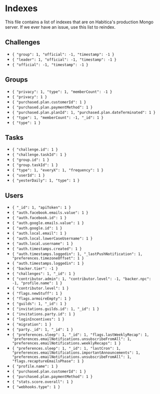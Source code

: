 # Indexes

This file contains a list of indexes that are on Habitica's production Mongo server.
If we ever have an issue, use this list to reindex.

## Challenges
 - `{ "group": 1, "official": -1, "timestamp": -1 }`
 - `{ "leader": 1, "official": -1, "timestamp": -1 }`
 - `{ "official": -1, "timestamp": -1 }`

## Groups
 - `{ "privacy": 1, "type": 1, "memberCount": -1 }`
 - `{ "privacy": 1 }`
 - `{ "purchased.plan.customerId": 1 }`
 - `{ "purchased.plan.paymentMethod": 1 }`
 - `{ "purchased.plan.planId": 1, "purchased.plan.dateTerminated": 1 }`
 - `{ "type": 1, "memberCount": -1, "_id": 1 }`
 - `{ "type": 1 }`

## Tasks
 - `{ "challenge.id": 1 }`
 - `{ "challenge.taskId": 1 }`
 - `{ "group.id": 1 }`
 - `{ "group.taskId": 1 }`
 - `{ "type": 1, "everyX": 1, "frequency": 1 }`
 - `{ "userId": 1 }`
 - `{ "yesterDaily": 1, "type": 1 }`

## Users
 - `{ "_id": 1, "apiToken": 1 }`
 - `{ "auth.facebook.emails.value": 1 }`
 - `{ "auth.facebook.id": 1 }`
 - `{ "auth.google.emails.value": 1 }`
 - `{ "auth.google.id": 1 }`
 - `{ "auth.local.email": 1 }`
 - `{ "auth.local.lowerCaseUsername": 1 }`
 - `{ "auth.local.username": 1 }`
 - `{ "auth.timestamps.created": 1 }`
 - `{ "auth.timestamps.loggedin": 1, "_lastPushNotification": 1, "preferences.timezoneOffset": 1 }`
 - `{ "auth.timestamps.loggedin": 1 }`
 - `{ "backer.tier": -1 }`
 - `{ "challenges": 1, "_id": 1 }`
 - `{ "contributor.admin": 1, "contributor.level": -1, "backer.npc": -1, "profile.name": 1 }`
 - `{ "contributor.level": 1 }`
 - `{ "flags.newStuff": 1 }`
 - `{ "flags.armoireEmpty": 1 }`
 - `{ "guilds": 1, "_id": 1 }`
 - `{ "invitations.guilds.id": 1, "_id": 1 }`
 - `{ "invitations.party.id": 1 }`
 - `{ "loginIncentives": 1 }`
 - `{ "migration": 1 }`
 - `{ "party._id": 1, "_id": 1 }`
 - `{ "preferences.sleep": 1, "_id": 1, "flags.lastWeeklyRecap": 1, "preferences.emailNotifications.unsubscribeFromAll": 1, "preferences.emailNotifications.weeklyRecaps": 1 }`
 - `{ "preferences.sleep": 1, "_id": 1, "lastCron": 1, "preferences.emailNotifications.importantAnnouncements": 1, "preferences.emailNotifications.unsubscribeFromAll": 1, "flags.recaptureEmailsPhase": 1 }`
 - `{ "profile.name": 1 }`
 - `{ "purchased.plan.customerId": 1 }`
 - `{ "purchased.plan.paymentMethod": 1 }`
 - `{ "stats.score.overall": 1 }`
 - `{ "webhooks.type": 1 }`
